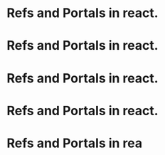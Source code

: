 # Refs and Portals in react.
# Refs and Portals in react.
# Refs and Portals in react.
# Refs and Portals in react.

# Refs and Portals in rea